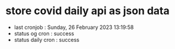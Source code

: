 # store covid daily api as json data

- last cronjob : Sunday, 26 February 2023 13:19:58
- status og cron : success
- status daily cron : success
      
      